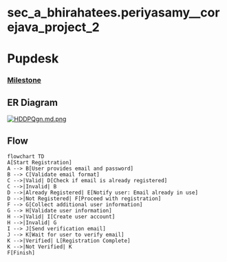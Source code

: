 # sec_a_bhirahatees.periyasamy__corejava_project_2

# Pupdesk


### [Milestone](https://github.com/fssa-batch3/sec_a_bhirahatees.periyasamy__corejava_project_2/milestone/1)

## ER Diagram

[![HDDPQgn.md.png](https://iili.io/HDDPQgn.md.png)](https://freeimage.host/i/HDDPQgn)

## Flow

 ````mermaid  
flowchart TD  
A[Start Registration]  
A --> B[User provides email and password]  
B --> C[Validate email format]  
C -->|Valid| D[Check if email is already registered]  
C -->|Invalid| B  
D -->|Already Registered| E[Notify user: Email already in use]  
D -->|Not Registered| F[Proceed with registration]  
F --> G[Collect additional user information]  
G --> H[Validate user information]  
H -->|Valid| I[Create user account]  
H -->|Invalid| G  
I --> J[Send verification email]  
J --> K[Wait for user to verify email]  
K -->|Verified| L[Registration Complete]  
K -->|Not Verified| K  
F[Finish] 


